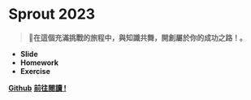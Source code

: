 <!-- _coverpage.md -->

# **Sprout 2023**

> 💪**在這個充滿挑戰的旅程中，與知識共舞，開創屬於你的成功之路！。** <br>

* **Slide**
* **Homework**
* **Exercise**


[**Github**](https://github.com/YEH-YU-YANG/taiwan-csie-sprout-2023.github.io)
[**前往閱讀 !**](/README.md)